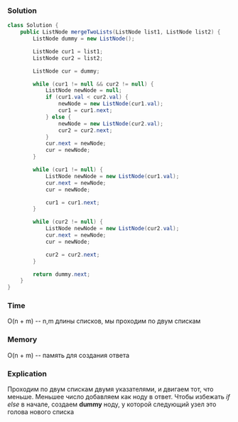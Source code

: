 ### Solution
```java
class Solution {
    public ListNode mergeTwoLists(ListNode list1, ListNode list2) {
        ListNode dummy = new ListNode();

        ListNode cur1 = list1;
        ListNode cur2 = list2;

        ListNode cur = dummy;

        while (cur1 != null && cur2 != null) {
            ListNode newNode = null;
            if (cur1.val < cur2.val) {
                newNode = new ListNode(cur1.val);
                cur1 = cur1.next;
            } else {
                newNode = new ListNode(cur2.val);
                cur2 = cur2.next;
            }
            cur.next = newNode;
            cur = newNode;
        }

        while (cur1 != null) {
            ListNode newNode = new ListNode(cur1.val);
            cur.next = newNode;
            cur = newNode;

            cur1 = cur1.next;
        }

        while (cur2 != null) {
            ListNode newNode = new ListNode(cur2.val);
            cur.next = newNode;
            cur = newNode;

            cur2 = cur2.next;
        }

        return dummy.next;
    }
}
```
### Time
O(n + m) -- n,m длины списков, мы проходим по двум спискам
### Memory
O(n + m) -- память для создания ответа
### Explication
Проходим по двум спискам двумя указателями, и двигаем тот, что меньше. Меньшее число
добавляем как ноду в ответ. Чтобы избежать _if else_ в начале, создаем **dummy** ноду, 
у которой следующий узел это голова нового списка

